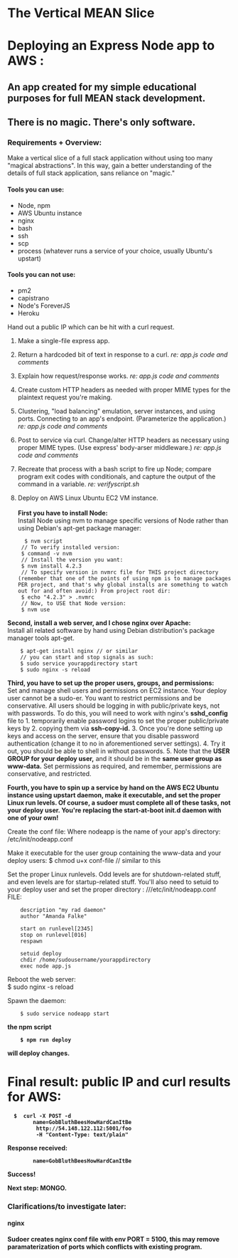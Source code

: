 
The Vertical MEAN Slice
=======
# Deploying an Express Node app to AWS :

## An app created for my simple educational purposes for full MEAN stack development.

## There is no magic. There's only software.

### Requirements + Overview:
Make a vertical slice of a full stack application without using too many "magical abstractions". In this way, gain a better understanding of the details of full stack application, sans reliance on "magic."

#### Tools you can use:
- Node, npm
- AWS Ubuntu instance
- nginx
- bash
- ssh
- scp
- process (whatever runs a service of your choice, usually Ubuntu's upstart)


#### Tools you can not use:
- pm2
- capistrano
- Node's ForeverJS
- Heroku

Hand out a public IP which can be hit with a curl request.

1. Make a single-file express app.

2. Return a hardcoded bit of text in response to a curl. *re: app.js code and comments*

3. Explain how request/response works. *re: app.js code and comments*

4. Create custom HTTP headers as needed with proper MIME types for the plaintext request you're making.

5. Clustering, "load balancing" emulation, server instances, and using ports. Connecting to an app's endpoint. (Parameterize the application.) *re: app.js code and comments*

6. Post to service via curl. Change/alter HTTP headers as necessary using proper MIME types. (Use express' body-arser middleware.) *re: app.js code and comments*

7. Recreate that process with a bash script to fire up Node; compare program exit codes with conditionals, and capture the output of the command in a variable. *re: verifyscript.sh*

8. Deploy on AWS Linux Ubuntu EC2 VM instance.
<br><br> <strong>First you have to install Node: </strong> <br>
Install Node using nvm to manage specific versions of Node rather than using Debian's apt-get package manager:

		 $ nvm script
		// To verify installed version:
		$ command -v nvm
		// Install the version you want:
		$ nvm install 4.2.3
		// To specify version in nvmrc file for THIS project directory (remember that one of the points of using npm is to manage packages PER project, and that's why global installs are something to watch out for and often avoid:) From project root dir:
		$ echo "4.2.3" > .nvmrc
		// Now, to USE that Node version:
		$ nvm use

 <strong>Second, install a web server, and I chose nginx over Apache: </strong> <br>Install all related software by hand using Debian distribution's package manager tools apt-get.
 
		$ apt-get install nginx // or similar
		// you can start and stop signals as such:
		$ sudo service yourappdirectory start
		$ sudo nginx -s reload

 <strong>Third, you have to set up the proper users, groups, and permissions: </strong><br> Set and manage shell users and permissions on EC2 instance. Your deploy user cannot be a sudo-er. You want to restrict permissions and be conservative. All users should be logging in with public/private keys, not with passwords. To do this, you will need to work with nginx's <strong>sshd_config</strong> file to 1. temporarily enable password logins to set the proper public/private keys by 2. copying them via  <strong>ssh-copy-id.</strong> 3. Once you're done setting up keys and access on the server, ensure that you disable password authentication (change it to no in aforementioned server settings). 4. Try it out, you should be able to shell in without passwords. 5. Note that the <strong>USER GROUP for your deploy user,</strong> and it should be in the <strong> same user group as www-data.</strong> Set permissions as required, and remember, permissions are conservative, and restricted.

 <strong>Fourth, you have to spin up a service by hand on the AWS EC2 Ubuntu instance using upstart daemon, make it executable, and set the proper Linux run levels. Of course, a sudoer must complete all of these tasks, not your deploy user. You're replacing the start-at-boot init.d daemon with one of your own!</strong><br>

 Create the conf file: Where nodeapp is the name of your app's directory:
 		/etc/init/nodeapp.conf

 Make it executable for the user group containing the www-data and your deploy users:
 		$ chmod u+x conf-file // similar to this

 Set the proper Linux runlevels. Odd levels are for shutdown-related stuff, and even levels are for startup-related stuff. You'll also need to  setuid to your deploy user and set the proper directory :
 		///etc/init/nodeapp.conf FILE:

		description "my rad daemon"
		author "Amanda Falke"

		start on runlevel[2345]
		stop on runlevel[016]
		respawn

		setuid deploy
		chdir /home/sudousername/yourappdirectory
		exec node app.js

 Reboot the web server:   
		 $ sudo nginx -s reload

 Spawn the daemon:   

		$ sudo service nodeapp start


<strong>the npm script

    	$ npm run deploy
<strong>will deploy changes.


# Final result: public IP and curl results for AWS:

      $  curl -X POST -d
			name=GobBluthBeesHowHardCanItBe
			 http://54.148.122.112:5001/foo
			 -H "Content-Type: text/plain"

Response received:

			name=GobBluthBeesHowHardCanItBe

<strong>
Success!</strong>

Next step: MONGO.

### Clarifications/to investigate later:
#### nginx
Sudoer creates nginx conf file with env PORT = 5100, this may remove paramaterization of ports which conflicts with existing program.
